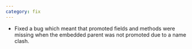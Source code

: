 ```yaml
---
category: fix
---
```

* Fixed a bug which meant that promoted fields and methods were missing when the embedded parent was not promoted due to a name clash.
